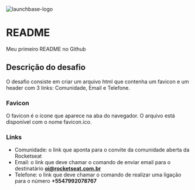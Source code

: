 
![launchbase-logo](https://user-images.githubusercontent.com/62803510/85540492-700d0700-b5ed-11ea-9ce7-aa36274ed2bc.png)


# README

Meu primeiro README no Github

## Descrição do desafio

O desafio consiste em criar um arquivo html que contenha um favicon e um header com 3 links: Comunidade, Email e Telefone.

### Favicon

O favicon é o ícone que aparece na aba do navegador. O arquivo está disponível com o nome favicon.ico.

### Links

* Comunidade: o link que aponta para o convite da comunidade aberta da Rocketseat
* Email: o link que deve chamar o comando de enviar email para o destinatário **oi@rocketseat.com.br**
* Telefone: o link que deve chamar o comando de realizar uma ligação para o número **+5547992078767**

